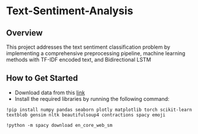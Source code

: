 # Text-Sentiment-Analysis 

## Overview
This project addresses the text sentiment classification problem by implementing a comprehensive preprocessing pipeline, machine learning methods with TF-IDF encoded text, and Bidirectional LSTM

## How to Get Started
* Download data from this [link](https://www.kaggle.com/datasets/jp797498e/twitter-entity-sentiment-analysis/data)
* Install the required libraries by running the following command:

``` !pip install numpy pandas seaborn plotly matplotlib torch scikit-learn textblob gensim nltk beautifulsoup4 contractions spacy emoji ```

``` !python -m spacy download en_core_web_sm ```
